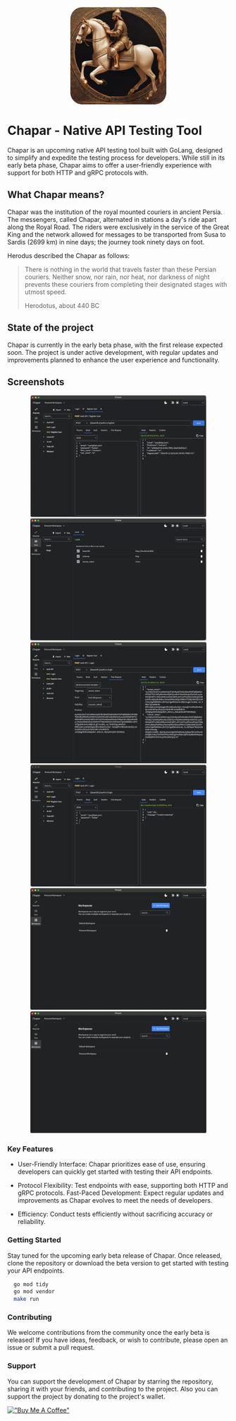 <div align="center">
  <img src="./assets/appicon.png" alt="Chapar"/>
</div>

# Chapar - Native API Testing Tool

Chapar is an upcoming native API testing tool built with GoLang, designed to simplify and expedite the testing process for developers. While still in its early beta phase, Chapar aims to offer a user-friendly experience with support for both HTTP and gRPC protocols with.

## What Chapar means?
Chapar was the institution of the royal mounted couriers in ancient Persia.
The messengers, called Chapar, alternated in stations a day's ride apart along the Royal Road.
The riders were exclusively in the service of the Great King and the network allowed for messages to be transported from Susa to Sardis (2699 km) in nine days; the journey took ninety days on foot.

Herodus described the Chapar as follows:

> There is nothing in the world that travels faster than these Persian couriers. Neither snow, nor rain, nor heat, nor darkness of night prevents these couriers from completing their designated stages with utmost speed.
>
> Herodotus, about 440 BC

## State of the project
Chapar is currently in the early beta phase, with the first release expected soon. The project is under active development, with regular updates and improvements planned to enhance the user experience and functionality.

## Screenshots
<div align="center">
  <img src="./screenshots/requests_details.png" alt="Chapar" width="400"/>
  <img src="./screenshots/environments.png" alt="Chapar" width="400"/>
  <img src="./screenshots/post_request.png" alt="Chapar" width="400"/>
  <img src="./screenshots/requests.png" alt="Chapar" width="400"/>
  <img src="./screenshots/workspaces.png" alt="Chapar" width="400"/>
  <img src="./screenshots/workspaces.png" alt="Chapar" width="400"/>
</div>



### Key Features
* User-Friendly Interface: Chapar prioritizes ease of use, ensuring developers can quickly get started with testing their API endpoints.

* Protocol Flexibility: Test endpoints with ease, supporting both HTTP and gRPC protocols.
Fast-Paced Development: Expect regular updates and improvements as Chapar evolves to meet the needs of developers.

* Efficiency: Conduct tests efficiently without sacrificing accuracy or reliability.


### Getting Started
Stay tuned for the upcoming early beta release of Chapar. Once released, clone the repository or download the beta version to get started with testing your API endpoints.

```bash
  go mod tidy
  go mod vendor
  make run
```

### Contributing
We welcome contributions from the community once the early beta is released! If you have ideas, feedback, or wish to contribute, please open an issue or submit a pull request.

### Support
You can support the development of Chapar by starring the repository, sharing it with your friends, and contributing to the project. 
Also you can support the project by donating to the project's wallet.

[!["Buy Me A Coffee"](https://www.buymeacoffee.com/assets/img/custom_images/orange_img.png)](https://www.buymeacoffee.com/mohsen.mirzakhani)
